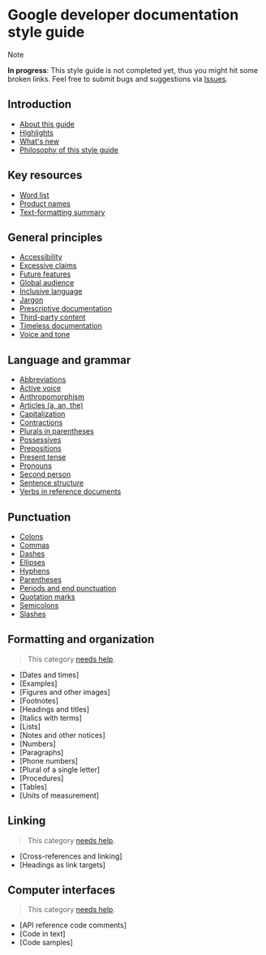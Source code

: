 # Google developer documentation style guide

> [!NOTE]
>
> **In progress**: This style guide is not completed yet, thus you might hit some broken links. Feel free to submit bugs and suggestions via [Issues](https://github.com/tech-writing-lab/style-guide/issues).

## Introduction

- [About this guide](introduction/about.md)
- [Highlights](introduction/highlights.md)
- [What's new](introduction/whats-new.md)
- [Philosophy of this style guide](introduction/philosophy.md)

## Key resources

- [Word list](key-resources/word-list.md)
- [Product names](key-resources/product-names.md)
- [Text-formatting summary](key-resources/text-formatting.md)

## General principles

- [Accessibility](general-principles/accessibility.md)
- [Excessive claims](general-principles/excessive-claims.md)
- [Future features](general-principles/future-features.md)
- [Global audience](general-principles/global-audience.md)
- [Inclusive language](general-principles/inclusive-language.md)
- [Jargon](general-principles/jargon.md)
- [Prescriptive documentation](general-principles/prescriptive-documentation.md)
- [Third-party content](general-principles/other-sources.md)
- [Timeless documentation](general-principles/timeless-documentation.md)
- [Voice and tone](general-principles/tone.md)

## Language and grammar

- [Abbreviations](grammar/abbreviations.md)
- [Active voice](grammar/voice.md)
- [Anthropomorphism](grammar/anthropomorphism.md)
- [Articles (a, an, the)](grammar/articles.md)
- [Capitalization](grammar/capitalization.md)
- [Contractions](grammar/contractions.md)
- [Plurals in parentheses](grammar/plurals-parentheses.md)
- [Possessives](grammar/possessives.md)
- [Prepositions](grammar/prepositions.md)
- [Present tense](grammar/tense.md)
- [Pronouns](grammar/pronouns.md)
- [Second person](grammar/person.md)
- [Sentence structure](grammar/sentence-structure.md)
- [Verbs in reference documents](grammar/reference-verbs.md)

## Punctuation

- [Colons](punctuation/colons.md)
- [Commas](punctuation/commas.md)
- [Dashes](punctuation/dashes.md)
- [Ellipses](punctuation/ellipses.md)
- [Hyphens](punctuation/hyphens.md)
- [Parentheses](punctuation/parentheses.md)
- [Periods and end punctuation](punctuation/periods.md)
- [Quotation marks](punctuation/quotation-marks.md)
- [Semicolons](punctuation/semicolons.md)
- [Slashes](punctuation/slashes.md)

## Formatting and organization

> This category [needs help](../../README.md#contribute).

- [Dates and times]
- [Examples]
- [Figures and other images]
- [Footnotes]
- [Headings and titles]
- [Italics with terms]
- [Lists]
- [Notes and other notices]
- [Numbers]
- [Paragraphs]
- [Phone numbers]
- [Plural of a single letter]
- [Procedures]
- [Tables]
- [Units of measurement]

## Linking

> This category [needs help](../../README.md#contribute).

- [Cross-references and linking]
- [Headings as link targets]

## Computer interfaces

> This category [needs help](../../README.md#contribute).

- [API reference code comments]
- [Code in text]
- [Code samples]

